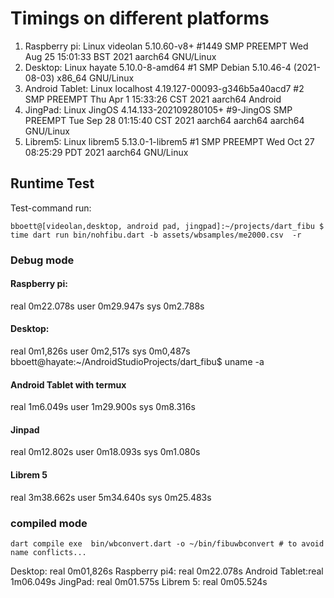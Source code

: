 # Timings on different platforms

1. Raspberry pi: Linux videolan 5.10.60-v8+ #1449 SMP PREEMPT Wed Aug 25 15:01:33 BST 2021 aarch64 GNU/Linux
2. Desktop: Linux hayate 5.10.0-8-amd64 #1 SMP Debian 5.10.46-4 (2021-08-03) x86_64 GNU/Linux
3. Android Tablet: Linux localhost 4.19.127-00093-g346b5a40acd7 #2 SMP PREEMPT Thu Apr 1 15:33:26 CST 2021 aarch64 Android
4. JingPad: Linux JingOS 4.14.133-202109280105+ #9-JingOS SMP PREEMPT Tue Sep 28 01:15:40 CST 2021 aarch64 aarch64 aarch64 GNU/Linux 
5. Librem5: Linux librem5 5.13.0-1-librem5 #1 SMP PREEMPT Wed Oct 27 08:25:29 PDT 2021 aarch64 GNU/Linux


## Runtime Test
Test-command run: 

```
bboett@[videolan,desktop, android pad, jingpad]:~/projects/dart_fibu $ time dart run bin/nohfibu.dart -b assets/wbsamples/me2000.csv  -r
```

### Debug mode

#### Raspberry pi:
real    0m22.078s user    0m29.947s sys     0m2.788s

#### Desktop:
real	0m1,826s user	0m2,517s sys	0m0,487s
bboett@hayate:~/AndroidStudioProjects/dart_fibu$ uname -a

#### Android Tablet with termux
real    1m6.049s user    1m29.900s sys     0m8.316s

#### Jinpad

real    0m12.802s user    0m18.093s sys     0m1.080s

#### Librem 5

real    3m38.662s user    5m34.640s sys     0m25.483s

### compiled mode 

```
dart compile exe  bin/wbconvert.dart -o ~/bin/fibuwbconvert # to avoid name conflicts...
```

Desktop:       real    0m01,826s
Raspberry pi4: real    0m22.078s
Android Tablet:real    1m06.049s
JingPad:       real    0m01.575s
Librem 5:      real    0m05.524s
